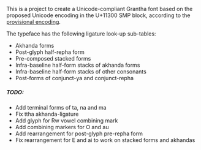 This is a project to create a Unicode-compliant Grantha font based on the proposed Unicode encoding in the U+11300 SMP block, according to the [provisional encoding](http://std.dkuug.dk/JTC1/SC2/WG2/docs/n4135.pdf).

The typeface has the following ligature look-up sub-tables:

* Akhanda forms
* Post-glyph half-repha form
* Pre-composed stacked forms
* Infra-baseline half-form stacks of akhanda forms
* Infra-baseline half-form stacks of other consonants
* Post-forms of conjunct-ya and conjunct-repha

##### TODO:
* Add terminal forms of ta, na and ma
* Fix ttha akhanda-ligature
* Add glyph for Rw vowel combining mark
* Add combining markers for O and au
* Add rearrangement for post-glyph pre-repha form
* Fix rearrangement for E and ai to work on stacked forms and akhandas
